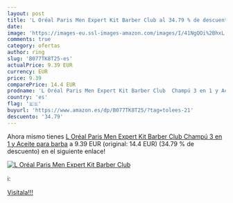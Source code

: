 ```yaml
---
layout: post
title: 'L Oréal Paris Men Expert Kit Barber Club al 34.79 % de descuento'
date: 
image: 'https://images-eu.ssl-images-amazon.com/images/I/41NgQOi%2BhxL._SL200_.jpg'
comments: true
category: ofertas
author: ring
slug: 'B077TK8T25-es'
actualPrice: 9.39 EUR
currency: EUR
price: 9.39
comparePrice: 14.4 EUR
prodname: 'L Oréal Paris Men Expert Kit Barber Club  Champú 3 en 1 y Aceite para barba'
country: 'es'
flag: '🇪🇸'
buyurl: 'https://www.amazon.es/dp/B077TK8T25/?tag=tolees-21'
descuento: '34.79'
---
```


Ahora mismo tienes [L Oréal Paris Men Expert Kit Barber Club  Champú 3 en 1 y Aceite para barba](https://www.amazon.es/dp/B077TK8T25/?tag=tolees-21) a 9.39 EUR (original: 14.4 EUR) (34.79 %  de descuento) en el siguiente enlace!

[![L Oréal Paris Men Expert Kit Barber Club](https://images-eu.ssl-images-amazon.com/images/I/41NgQOi%2BhxL._SL200_.jpg)](https://www.amazon.es/dp/B077TK8T25/?tag=tolees-21)

ℹ️:


[Visítala!!!](https://www.amazon.es/dp/B077TK8T25/?tag=tolees-21)
